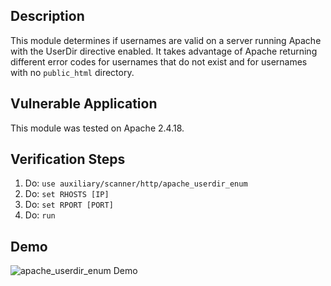 ## Description

This module determines if usernames are valid on a server running Apache with the UserDir directive enabled. 
It takes advantage of Apache returning different error codes for usernames that do not exist and for usernames with no `public_html` directory.

## Vulnerable Application

This module was tested on Apache 2.4.18.

## Verification Steps

1. Do: ```use auxiliary/scanner/http/apache_userdir_enum```
2. Do: ```set RHOSTS [IP]```
3. Do: ```set RPORT [PORT]```
4. Do: ```run```

## Demo

![apache_userdir_enum Demo](https://i.imgur.com/UZanfTI.gif)

